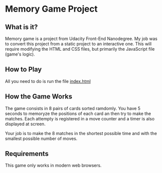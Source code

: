 # Memory Game Project

## What is it?
Memory game is a project from Udacity Front-End Nanodegree.
My job was to convert this project from a static project to an interactive one. This will require modifying the HTML and CSS files, but primarily the JavaScript file (game's logic).

## How to Play
All you need to do is run the file [index.html](https://julianopx.github.io/Udacity_FrontEnd---Memory_Game_Project/)

## How the Game Works
The game consists in 8 pairs of cards sorted ramdomly. You have 5 seconds to memoryze the positions of each card an then try to make the matches. Each attempty is registered in a move counter and a timer is also displayed at screen.

Your job is to make the 8 matches in the shortest possible time and with the smallest possible number of moves.

## Requirements
This game only works in modern web browsers.

